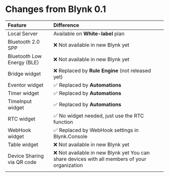 # Changes from Blynk 0.1

| Feature | Difference |
| :--- | :--- |
| Local Server | Available on **White-label** plan |
| Bluetooth 2.0 SPP | ❌ Not available in new Blynk yet |
| Bluetooth Low Energy \(BLE\) | ❌ Not available in new Blynk yet |
| Bridge widget | ❌ Replaced by **Rule Engine** \(not released yet\) |
| Eventor widget | ✅ Replaced by **Automations** |
| Timer widget | ✅ Replaced by **Automations** |
| TimeInput widget | ✅ Replaced by **Automations** |
| RTC widget | ✅ No widget needed, just use the RTC function |
| WebHook widget | ✅ Replaced by WebHook settings in Blynk.Console |
| Table widget | ❌ Not available in new Blynk yet |
| Device Sharing via QR code | ❌ Not available in new Blynk yet You can share devices with all members of your organization |
|  |  |

